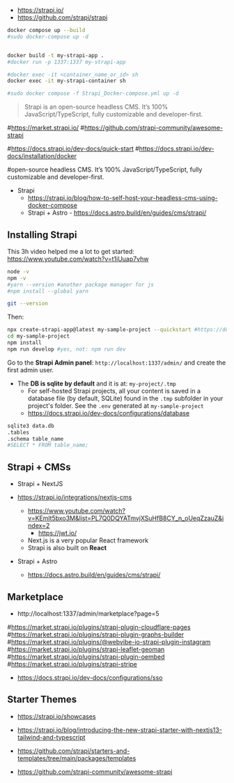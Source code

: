 

* https://strapi.io/
* https://github.com/strapi/strapi

```sh
docker compose up --build
#sudo docker-compose up -d


docker build -t my-strapi-app .
#docker run -p 1337:1337 my-strapi-app

#docker exec -it <container_name_or_id> sh
docker exec -it my-strapi-container sh

#sudo docker compose -f Strapi_Docker-compose.yml up -d
```

> Strapi is an open-source headless CMS. It’s 100% JavaScript/TypeScript, fully customizable and developer-first.

#https://market.strapi.io/
#https://github.com/strapi-community/awesome-strapi

#https://docs.strapi.io/dev-docs/quick-start
#https://docs.strapi.io/dev-docs/installation/docker

#open-source headless CMS. It’s 100% JavaScript/TypeScript, fully customizable and developer-first. 

* Strapi
    * https://strapi.io/blog/how-to-self-host-your-headless-cms-using-docker-compose
  * Strapi + Astro - https://docs.astro.build/en/guides/cms/strapi/


## Installing Strapi 

This 3h video helped me a lot to get started: https://www.youtube.com/watch?v=t1iUuap7vhw

```sh
node -v
npm -v
#yarn --version #another package manager for js
#npm install --global yarn

git --version
```

Then:

```sh
npx create-strapi-app@latest my-sample-project --quickstart #https://docs.strapi.io/dev-docs/installation/cli
cd my-sample-project
npm install
npm run develop #yes, not: npm run dev
```

Go to the **Strapi Admin panel**: `http://localhost:1337/admin/` and create the first admin user.

* The **DB is sqlite by default** and it is at: `my-project/.tmp`
    * For self-hosted Strapi projects, all your content is saved in a database file (by default, SQLite) found in the `.tmp` subfolder in your project's folder. See the `.env` generated at `my-sample-project`
    * https://docs.strapi.io/dev-docs/configurations/database

```sh
sqlite3 data.db
.tables
.schema table_name
#SELECT * FROM table_name;
```



## Strapi + CMSs

* Strapi + NextJS
* https://strapi.io/integrations/nextjs-cms
    * https://www.youtube.com/watch?v=KEmlt5bxo3M&list=PL7Q0DQYATmvjXSuHfB8CY_n_oUeqZzauZ&index=2
        * https://jwt.io/
    * Next.js is a very popular React framework
    * Strapi is also built on **React**

* Strapi + Astro
    * https://docs.astro.build/en/guides/cms/strapi/


## Marketplace

* http://localhost:1337/admin/marketplace?page=5


#https://market.strapi.io/plugins/strapi-plugin-cloudflare-pages
#https://market.strapi.io/plugins/strapi-plugin-graphs-builder
#https://market.strapi.io/plugins/@webvibe-io-strapi-plugin-instagram
#https://market.strapi.io/plugins/strapi-leaflet-geoman
#https://market.strapi.io/plugins/strapi-plugin-oembed
#https://market.strapi.io/plugins/strapi-stripe

* https://docs.strapi.io/dev-docs/configurations/sso


## Starter Themes

* https://strapi.io/showcases
* https://strapi.io/blog/introducing-the-new-strapi-starter-with-nextjs13-tailwind-and-typescript
* https://github.com/strapi/starters-and-templates/tree/main/packages/templates

* https://github.com/strapi-community/awesome-strapi